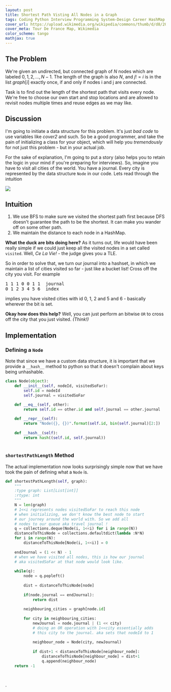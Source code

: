 ```yaml
---
layout: post
title: Shortest Path Visting All Nodes in a Graph
tags: Coding Python Interview Programming System-Design Career HashMap Graph
cover_url: https://upload.wikimedia.org/wikipedia/commons/thumb/d/d8/2011_Tour_de_France_map.png/1012px-2011_Tour_de_France_map.png
cover_meta: Tour De France Map, Wikimedia
color_scheme: tango
mathjax: true
---
```

<style TYPE="text/css">
code.has-jax {font: inherit; font-size: 100%; background: inherit; border: inherit;}
</style>
<script type="text/x-mathjax-config">
MathJax.Hub.Config({
    tex2jax: {
        inlineMath: [['$','$']],
        skipTags: ['script', 'noscript', 'style', 'textarea', 'pre'] // removed 'code' entry
    }
});
MathJax.Hub.Queue(function() {
    var all = MathJax.Hub.getAllJax(), i;
    for(i = 0; i < all.length; i += 1) {
        all[i].SourceElement().parentNode.className += ' has-jax';
    }
});
</script>
<script type="text/javascript" src="https://cdnjs.cloudflare.com/ajax/libs/mathjax/2.7.4/MathJax.js?config=TeX-AMS_HTML-full"></script>

## The Problem
We're given an undirected, but connected graph of $N$ nodes which are labeled $0, 1, 2, ..., N-1$. The length of the graph is also $N$, and $j != i$ is in the list $graph[i]$ exactly once, if and only if nodes i and j are connected.

Task is to find out the length of the shortest path that visits every node. We're free to choose our own start and stop locations and are allowed to revisit nodes multiple times and reuse edges as we may like.


## Discussion

I'm going to initiate a data structure for this problem. It's just *bad code* to use variables like *cover2* and such. So be a good programmer, and take the pain of initializing a class for your object, which will help you _tremendously_ for not just this problem - but in your actual job.

For the sake of explanation, I'm going to put a story (also helps you to retain the logic in your mind if you're preparing for interviews). So, imagine you have to visit all cities of the world. You have a journal. Every city is represented by the data structure `Node` in our code. Lets read through the intuition

<img src="https://upload.wikimedia.org/wikipedia/commons/thumb/d/d8/2011_Tour_de_France_map.png/593px-2011_Tour_de_France_map.png"/>

## Intuition

1. We use BFS to make sure we visited the shortest path first because DFS doesn't guarantee the path to be the shortest. It can make you wander off on some other path.
2. We maintain the distance to each node in a HashMap. 

**What the duck are bits doing here?**
As it turns out, life would have been really simple if we could just keep all the visited nodes in a set called `visited`. Well, *Ce La Vie!* - the judge gives you a TLE.

So in order to solve that, we turn our journal into a hashset, in which we maintain a list of 
cities visited so far - just like a bucket list! Cross off the city you visit. For example

<pre>
1 1 1 0 0 1 1  journal
0 1 2 3 4 5 6  index
</pre>

implies you have visited cities with id 0, 1, 2 and 5 and 6 - basically wherever the bit is set.

**Okay how does this help?**
Well, you can just perform an bitwise `OR` to cross off the city that you just visited. *(Think!)*


## Implementation

### Defining a `Node`

Note that since we have a custom data structure, it is important that we provide a `__hash__` method to python so that it doesn't complain about keys being unhashable.

```python
class Node(object):
    def __init__(self, nodeId, visitedSoFar):
        self.id = nodeId
        self.journal = visitedSoFar
    
    def __eq__(self, other):
        return self.id == other.id and self.journal == other.journal

    def __repr__(self):
        return "Node({}, {})".format(self.id, bin(self.journal)[2:])
    
    def __hash__(self):
        return hash((self.id, self.journal))
    
```

### `shortestPathLength` Method

The actual implementation now looks surprisingly simple now that we have took the pain of defining what a `Node` is.


```python
def shortestPathLength(self, graph):
    """
    :type graph: List[List[int]]
    :rtype: int
    """
    N = len(graph)
    # 1<<i represents nodes visitedSoFar to reach this node
    # when initializing, we don't know the best node to start 
    # our journey around the world with. So we add all
    # nodes to our queue aka travel journal !
    q = collections.deque(Node(i, 1<<i) for i in range(N))
    distanceToThisNode = collections.defaultdict(lambda :N*N)
    for i in range(N): 
        distanceToThisNode[Node(i, 1<<i)] = 0
    
    endJournal = (1 << N) - 1
    # when we have visited all nodes, this is how our journal 
    # aka visitedSoFar at that node would look like.
    
    while(q):
        node = q.popleft()
        
        dist = distanceToThisNode[node]
        
        if(node.journal == endJournal):
            return dist 
        
        neighbouring_cities = graph[node.id]
        
        for city in neighbouring_cities:
            newJournal = node.journal | (1 << city)
            # doing an OR operation with 1<<city essentially adds
            # this city to the journal. aka sets that nodeId to 1
            
            neighbour_node = Node(city, newJournal)
                
            if dist+1 < distanceToThisNode[neighbour_node]:
                distanceToThisNode[neighbour_node] = dist+1
                q.append(neighbour_node)
    return -1
        
        
```



.